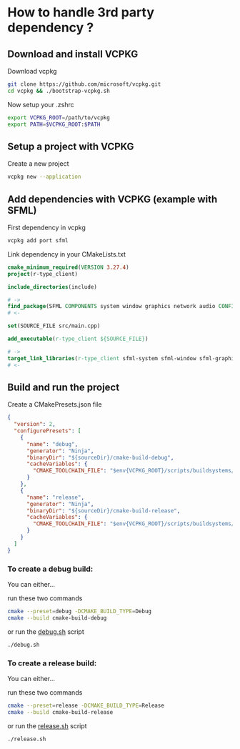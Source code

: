 
# How to handle 3rd party dependency ?
## Download and install VCPKG

Download vcpkg

```sh
git clone https://github.com/microsoft/vcpkg.git
cd vcpkg && ./bootstrap-vcpkg.sh
```

Now setup your .zshrc

```sh
export VCPKG_ROOT=/path/to/vcpkg
export PATH=$VCPKG_ROOT:$PATH
```

## Setup a project with VCPKG

Create a new project

```sh
vcpkg new --application
```

## Add dependencies with VCPKG (example with SFML)

First dependency in vcpkg

```sh
vcpkg add port sfml
```

Link dependency in your CMakeLists.txt

```CMake
cmake_minimum_required(VERSION 3.27.4)
project(r-type_client)

include_directories(include)

# ->
find_package(SFML COMPONENTS system window graphics network audio CONFIG REQUIRED)
# <-

set(SOURCE_FILE src/main.cpp)

add_executable(r-type_client ${SOURCE_FILE})

# ->
target_link_libraries(r-type_client sfml-system sfml-window sfml-graphics sfml-network sfml-audio)
# <-
```

## Build and run the project

Create a CMakePresets.json file

```json
{
  "version": 2,
  "configurePresets": [
    {
      "name": "debug",
      "generator": "Ninja",
      "binaryDir": "${sourceDir}/cmake-build-debug",
      "cacheVariables": {
        "CMAKE_TOOLCHAIN_FILE": "$env{VCPKG_ROOT}/scripts/buildsystems/vcpkg.cmake"
      }
    },
    {
      "name": "release",
      "generator": "Ninja",
      "binaryDir": "${sourceDir}/cmake-build-release",
      "cacheVariables": {
        "CMAKE_TOOLCHAIN_FILE": "$env{VCPKG_ROOT}/scripts/buildsystems/vcpkg.cmake"
      }
    }
  ]
}
```

### To create a debug build:

You can either...

run these two commands
```sh
cmake --preset=debug -DCMAKE_BUILD_TYPE=Debug
cmake --build cmake-build-debug
```

or run the [debug.sh](../../debug.sh) script
```sh
./debug.sh
```
### To create a release build:

You can either...

run these two commands
```sh
cmake --preset=release -DCMAKE_BUILD_TYPE=Release
cmake --build cmake-build-release
```

or run the [release.sh](../../release.sh) script
```sh
./release.sh
```
